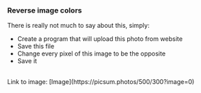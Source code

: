 ### Reverse image colors
There is really not much to say about this, simply:<br>
* Create a program that will upload this photo from website
* Save this file
* Change every pixel of this image to be the opposite
* Save it
<br>
Link to image: [Image](https://picsum.photos/500/300?image=0)
